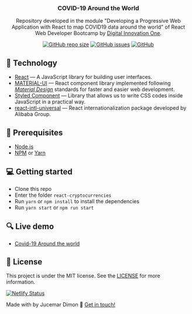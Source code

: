 <h3 align="center">
COVID-19 Around the World
</h3>
<p align="center">
Repository developed in the module "Developing a Progressive Web Application with React to map COVID19 data around the world" of React Web Developer Bootcamp by <a href="https://digitalinnovation.one/">Digital Innovation One</a>.
</p>

<p align="center">
 <a href="https://github.com/jucemar/covid19-around-world">
<img alt="GitHub repo size" src="https://img.shields.io/github/repo-size/jucemar/covid19-around-world"></a>
  <a href="https://github.com/jucemar/covid19-around-world/issues"><img alt="GitHub issues" src="https://img.shields.io/github/issues/jucemar/covid19-around-world"></a> <a href="https://github.com/jucemar/covid19-around-world/blob/master/LICENSE"><img alt="GitHub" src="https://img.shields.io/github/license/jucemar/covid19-around-world"></a>
</p>

## :hammer: Technology
-  <a href="https://reactjs.org">React</a> — A JavaScript library for building user interfaces.
-  <a href="https://dfee.github.io/rbx/">MATERIAL-UI</a> — React component library implemented following [_Material Design_](https://material.io/) standards for faster and easier web development.
-  <a href="https://styled-components.com">Styled Component</a> — Library that allows us to write CSS codes inside JavaScript in a practical way.
-  <a href="https://github.com/alibaba/react-intl-universal">react-intl-universal</a> — React internationalization package developed by Alibaba Group.

## :pushpin: Prerequisites
-   [Node.js](https://nodejs.org/en/)
-   [NPM](https://www.npmjs.com/) or [Yarn](https://yarnpkg.com/pt-BR/docs/install)

## :computer: Getting started

-   Clone this repo
-  Enter the folder `react-cryptocurrencies`
-  Run `yarn` or `npm install` to install the dependencies
-  Run `yarn start` or `npm run start`

## :mag: Live demo
- [Covid-19 Around the world](https://covid19-around-world.netlify.app/)

## :memo: License
This project is under the MIT license. See the [LICENSE](https://github.com/jucemar/covid19-around-world/blob/master/LICENSE) for more information.

[![Netlify Status](https://api.netlify.com/api/v1/badges/08f73308-19c7-48f6-bc11-fb3e24d40cc8/deploy-status)](https://app.netlify.com/sites/covid19-around-world/deploys)


Made with by Jucemar Dimon  👋  [Get in touch!](https://www.linkedin.com/in/jucemar-dimon/)
